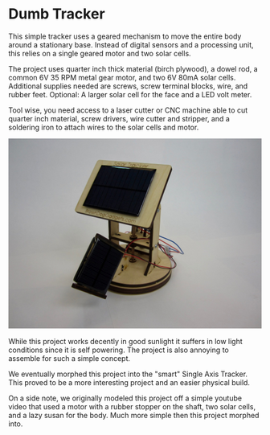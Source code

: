 # Dumb Tracker

This simple tracker uses a geared mechanism to move the entire body around a stationary base.  Instead of digital sensors and a processing unit, this relies on a single geared motor and two solar cells.

The project uses  quarter inch thick material (birch plywood), a dowel rod, a common 6V 35 RPM metal gear motor, and two 6V 80mA solar cells.  Additional supplies needed are screws, screw terminal blocks, wire, and rubber feet.  Optional:  A larger solar cell for the face and a LED volt meter.

Tool wise, you need access to a laser cutter or CNC machine able to cut quarter inch material, screw drivers, wire cutter and stripper, and a soldering iron to attach wires to the solar cells and motor.

<img src="DumbTracker1.jpg">

While this project works decently in good sunlight it suffers in low light conditions since it is self powering.  The project is also annoying to assemble for such a simple concept.

We eventually morphed this project into the "smart" Single Axis Tracker.  This proved to be a more interesting project and an easier physical build.

On a side note, we originally modeled this project off a simple youtube video that used a motor with a rubber stopper on the shaft, two solar cells, and a lazy susan for the body.  Much more simple then this project morphed into.
